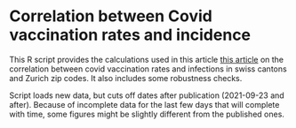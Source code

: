 # Correlation between Covid vaccination rates and incidence 

This R script provides the calculations used in this article [this article](https://www.nzz.ch/schweiz/corona-in-der-schweiz-je-mehr-impfungen-desto-weniger-faelle-ld.1646731) on the correlation between covid vaccination rates and infections in swiss cantons and Zurich zip codes. It also includes some robustness checks.

Script loads new data, but cuts off dates after publication (2021-09-23 and after). Because of incomplete data for the last few days  that will complete with time, some figures might be slightly different from the published ones.
